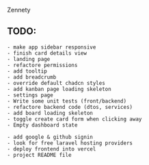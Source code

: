 Zennety

## TODO:
    - make app sidebar responsive
    - finish card details view
    - landing page
    - refactore permissions
    - add tooltip
    - add breadcrumb
    - override default chadcn styles
    - add kanban page loading skeleton
    - settings page
    - Write some unit tests (front/backend)
    - refactore backend code (dtos, services)
    - add board loading skeleton
    - toggle create card form when clicking away
    - Empty dashboard state

    - add google & github signin
    - look for free laravel hosting providers 
    - deploy frontend into vercel
    - project README file
